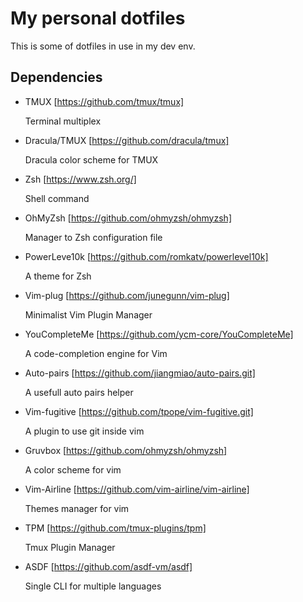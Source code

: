 # My personal dotfiles

This is some of dotfiles in use in my dev env.

## Dependencies

- TMUX [https://github.com/tmux/tmux]

    Terminal multiplex

- Dracula/TMUX [https://github.com/dracula/tmux]

    Dracula color scheme for TMUX

- Zsh [https://www.zsh.org/]

    Shell command

- OhMyZsh [https://github.com/ohmyzsh/ohmyzsh]

    Manager to Zsh configuration file

- PowerLeve10k [https://github.com/romkatv/powerlevel10k]

    A theme for Zsh

- Vim-plug [https://github.com/junegunn/vim-plug]

    Minimalist Vim Plugin Manager

- YouCompleteMe [https://github.com/ycm-core/YouCompleteMe]

    A code-completion engine for Vim

- Auto-pairs [https://github.com/jiangmiao/auto-pairs.git]

    A usefull auto pairs helper

- Vim-fugitive [https://github.com/tpope/vim-fugitive.git]

    A plugin to use git inside vim

- Gruvbox [https://github.com/ohmyzsh/ohmyzsh]

    A color scheme for vim

- Vim-Airline [https://github.com/vim-airline/vim-airline]

    Themes manager for vim

- TPM [https://github.com/tmux-plugins/tpm]

    Tmux Plugin Manager

- ASDF [https://github.com/asdf-vm/asdf]

    Single CLI for multiple languages

